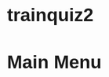 # trainquiz2
<!DOCTYPE html>
<html lang="en">
<h1>Main Menu</h1>
<head>
	<title>train quiz</title>
	<meta name="description" content="A simple interactive quiz for web pages using HTML, CSS, and jQuery">
	<meta name="author" content="Alan Simpson">
	<!-- I've intentionally put all the code in one file and kept it simple for the benefit
	of students who are just learning this stuff. -->
	<style>
		body {
			font-family: Verdana, Geneva, Tahoma, sans-serif;
			font-size: 14pt;
		}

		#wrapper {
			width: 80%;
			padding: 1%;
			margin: 1em auto;
			border: solid 1px silver;
		}
		/* Text of the questions */
		.question p:first-child {
			font-weight: bold;
		}

		/* Each possible answer */
		.ans {
			margin-left: 10px;

		/* Take hidden feedback out of hiding when applied */
		.show {
		display: block;
		{
	</style>

	<script src="https://ajax.googleapis.com/ajax/libs/jquery/3.2.1/jquery.min.js"></script>
</head>
<body>
<p>To start quiz on Chrome
<form action="questions 1 and 2.html">
<input type="submit" value="Go to start of quiz">
</form>
</body>
